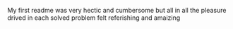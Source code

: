 My first readme
was very hectic and cumbersome
but all in all the pleasure drived in each solved 
problem felt referishing and amaizing
